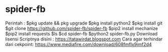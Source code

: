 # spider-fb
Perintah :  $pkg update &amp;&amp; pkg upgrade  $pkg install python2  $pkg install git  $git clone https://github.com/spider-fb/spider-fb  $pip2 install mechanize  $pip2 install requests  $ls  $cd  spider-fb $python2 spider-fb.py  Download lisensi Scriptnya disini : https://tatawirdat.blogspot.com  Cara agar terhindar dari cekpoint: https://www.mediafire.com/download/608fmflx9imf2d4
